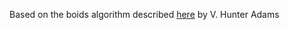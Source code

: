 Based on the boids algorithm described [here](https://vanhunteradams.com/Pico/Animal_Movement/Boids-algorithm.html) by V. Hunter Adams